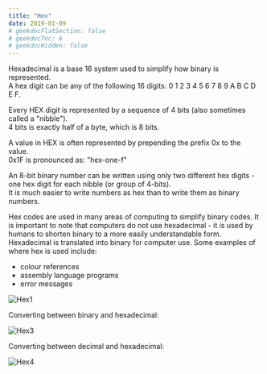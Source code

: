 ```yaml
---
title: "Hex"
date: 2019-01-09
# geekdocFlatSection: false
# geekdocToc: 6
# geekdocHidden: false
---
```


Hexadecimal is a base 16 system used to simplify how binary is represented.  
A hex digit can be any of the following 16 digits: 0 1 2 3 4 5 6 7 8 9 A B C D E F.  

Every HEX digit is represented by a sequence of 4 bits (also sometimes called a "nibble").  
4 bits is exactly half of a byte, which is 8 bits.  

A value in HEX is often represented by prepending the prefix 0x to the value.  
0x1F is pronounced as: "hex-one-f"  

An 8-bit binary number can be written using only two different hex digits - one hex digit for each nibble (or group of 4-bits).  
It is much easier to write numbers as hex than to write them as binary numbers.  

Hex codes are used in many areas of computing to simplify binary codes. It is important to note that computers do not use hexadecimal - it is used by humans to shorten binary to a more easily understandable form. Hexadecimal is translated into binary for computer use. Some examples of where hex is used include:

* colour references
* assembly language programs
* error messages


![Hex1](hex.png)

Converting between binary and hexadecimal:

![Hex3](hex3.png)

Converting between decimal and hexadecimal:

![Hex4](hex4.png)
